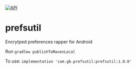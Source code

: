 [![API](https://img.shields.io/badge/API-21%2B-brightgreen.svg?style=flat)](https://android-arsenal.com/api?level=21)

# prefsutil
Encrytped preferences rapper for Android

Run `gradlew publishToMavenLocal`

To use: `implementation 'com.gb.prefsutil:prefsutil:1.0.0'`

